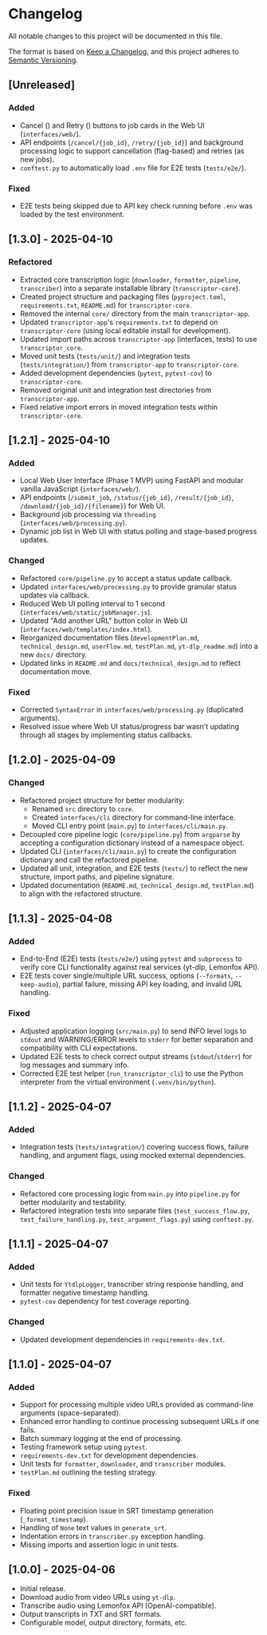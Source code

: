 # Changelog

All notable changes to this project will be documented in this file.

The format is based on [Keep a Changelog](https://keepachangelog.com/en/1.0.0/),
and this project adheres to [Semantic Versioning](https://semver.org/spec/v2.0.0.html).

## [Unreleased]

### Added

- Cancel (<i class="fas fa-times"></i>) and Retry (<i class="fas fa-redo"></i>) buttons to job cards in the Web UI (`interfaces/web/`).
- API endpoints (`/cancel/{job_id}`, `/retry/{job_id}`) and background processing logic to support cancellation (flag-based) and retries (as new jobs).
- `conftest.py` to automatically load `.env` file for E2E tests (`tests/e2e/`).

### Fixed

- E2E tests being skipped due to API key check running before `.env` was loaded by the test environment.

## [1.3.0] - 2025-04-10

### Refactored

- Extracted core transcription logic (`downloader`, `formatter`, `pipeline`, `transcriber`) into a separate installable library (`transcriptor-core`).
- Created project structure and packaging files (`pyproject.toml`, `requirements.txt`, `README.md`) for `transcriptor-core`.
- Removed the internal `core/` directory from the main `transcriptor-app`.
- Updated `transcriptor-app`'s `requirements.txt` to depend on `transcriptor-core` (using local editable install for development).
- Updated import paths across `transcriptor-app` (interfaces, tests) to use `transcriptor_core`.
- Moved unit tests (`tests/unit/`) and integration tests (`tests/integration/`) from `transcriptor-app` to `transcriptor-core`.
- Added development dependencies (`pytest`, `pytest-cov`) to `transcriptor-core`.
- Removed original unit and integration test directories from `transcriptor-app`.
- Fixed relative import errors in moved integration tests within `transcriptor-core`.

## [1.2.1] - 2025-04-10

### Added

- Local Web User Interface (Phase 1 MVP) using FastAPI and modular vanilla JavaScript (`interfaces/web/`).
- API endpoints (`/submit_job`, `/status/{job_id}`, `/result/{job_id}`, `/download/{job_id}/{filename}`) for Web UI.
- Background job processing via `threading` (`interfaces/web/processing.py`).
- Dynamic job list in Web UI with status polling and stage-based progress updates.

### Changed

- Refactored `core/pipeline.py` to accept a status update callback.
- Updated `interfaces/web/processing.py` to provide granular status updates via callback.
- Reduced Web UI polling interval to 1 second (`interfaces/web/static/jobManager.js`).
- Updated "Add another URL" button color in Web UI (`interfaces/web/templates/index.html`).
- Reorganized documentation files (`developmentPlan.md`, `technical_design.md`, `userFlow.md`, `testPlan.md`, `yt-dlp_readme.md`) into a new `docs/` directory.
- Updated links in `README.md` and `docs/technical_design.md` to reflect documentation move.

### Fixed

- Corrected `SyntaxError` in `interfaces/web/processing.py` (duplicated arguments).
- Resolved issue where Web UI status/progress bar wasn't updating through all stages by implementing status callbacks.

## [1.2.0] - 2025-04-09

### Changed

- Refactored project structure for better modularity:
  - Renamed `src` directory to `core`.
  - Created `interfaces/cli` directory for command-line interface.
  - Moved CLI entry point (`main.py`) to `interfaces/cli/main.py`.
- Decoupled core pipeline logic (`core/pipeline.py`) from `argparse` by accepting a configuration dictionary instead of a namespace object.
- Updated CLI (`interfaces/cli/main.py`) to create the configuration dictionary and call the refactored pipeline.
- Updated all unit, integration, and E2E tests (`tests/`) to reflect the new structure, import paths, and pipeline signature.
- Updated documentation (`README.md`, `technical_design.md`, `testPlan.md`) to align with the refactored structure.

## [1.1.3] - 2025-04-08

### Added

- End-to-End (E2E) tests (`tests/e2e/`) using `pytest` and `subprocess` to verify core CLI functionality against real services (yt-dlp, Lemonfox API).
- E2E tests cover single/multiple URL success, options (`--formats`, `--keep-audio`), partial failure, missing API key loading, and invalid URL handling.

### Fixed

- Adjusted application logging (`src/main.py`) to send INFO level logs to `stdout` and WARNING/ERROR levels to `stderr` for better separation and compatibility with CLI expectations.
- Updated E2E tests to check correct output streams (`stdout`/`stderr`) for log messages and summary info.
- Corrected E2E test helper (`run_transcriptor_cli`) to use the Python interpreter from the virtual environment (`.venv/bin/python`).

## [1.1.2] - 2025-04-07

### Added

- Integration tests (`tests/integration/`) covering success flows, failure handling, and argument flags, using mocked external dependencies.

### Changed

- Refactored core processing logic from `main.py` into `pipeline.py` for better modularity and testability.
- Refactored integration tests into separate files (`test_success_flow.py`, `test_failure_handling.py`, `test_argument_flags.py`) using `conftest.py`.

## [1.1.1] - 2025-04-07

### Added

- Unit tests for `YtdlpLogger`, transcriber string response handling, and formatter negative timestamp handling.
- `pytest-cov` dependency for test coverage reporting.

### Changed

- Updated development dependencies in `requirements-dev.txt`.

## [1.1.0] - 2025-04-07

### Added

- Support for processing multiple video URLs provided as command-line arguments (space-separated).
- Enhanced error handling to continue processing subsequent URLs if one fails.
- Batch summary logging at the end of processing.
- Testing framework setup using `pytest`.
- `requirements-dev.txt` for development dependencies.
- Unit tests for `formatter`, `downloader`, and `transcriber` modules.
- `testPlan.md` outlining the testing strategy.

### Fixed

- Floating point precision issue in SRT timestamp generation (`_format_timestamp`).
- Handling of `None` text values in `generate_srt`.
- Indentation errors in `transcriber.py` exception handling.
- Missing imports and assertion logic in unit tests.

## [1.0.0] - 2025-04-06

- Initial release.
- Download audio from video URLs using `yt-dlp`.
- Transcribe audio using Lemonfox API (OpenAI-compatible).
- Output transcripts in TXT and SRT formats.
- Configurable model, output directory, formats, etc.
